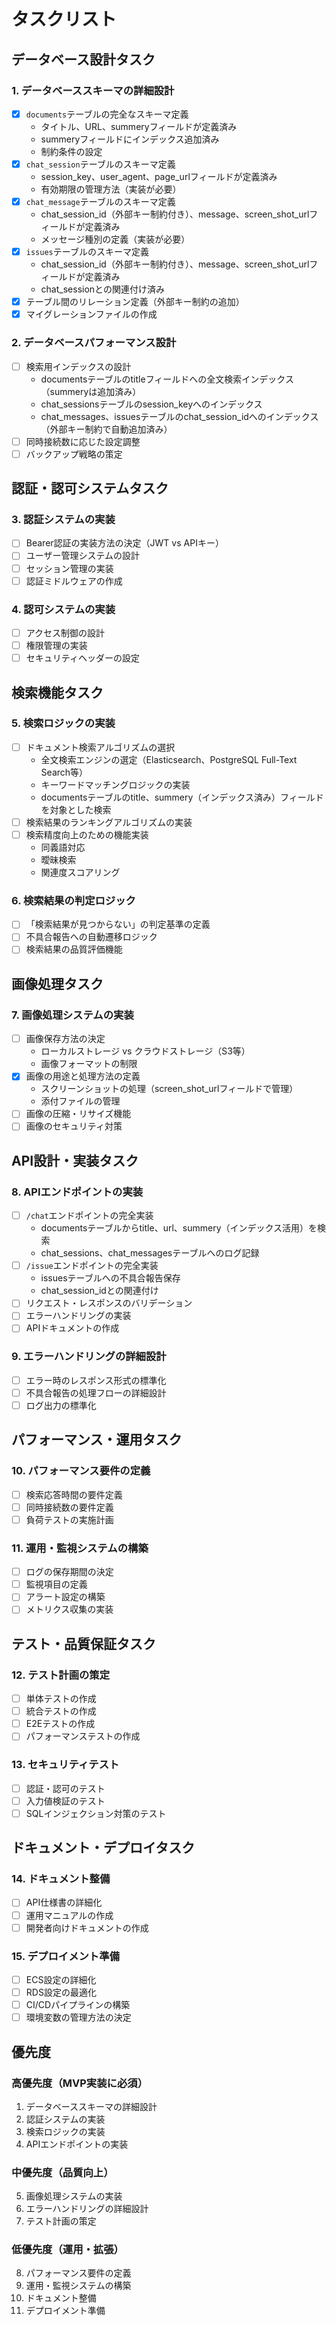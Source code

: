 # タスクリスト

## データベース設計タスク

### 1. データベーススキーマの詳細設計
- [x] `documents`テーブルの完全なスキーマ定義
  - タイトル、URL、summeryフィールドが定義済み
  - summeryフィールドにインデックス追加済み
  - 制約条件の設定
- [x] `chat_session`テーブルのスキーマ定義
  - session_key、user_agent、page_urlフィールドが定義済み
  - 有効期限の管理方法（実装が必要）
- [x] `chat_message`テーブルのスキーマ定義
  - chat_session_id（外部キー制約付き）、message、screen_shot_urlフィールドが定義済み
  - メッセージ種別の定義（実装が必要）
- [x] `issues`テーブルのスキーマ定義
  - chat_session_id（外部キー制約付き）、message、screen_shot_urlフィールドが定義済み
  - chat_sessionとの関連付け済み
- [x] テーブル間のリレーション定義（外部キー制約の追加）
- [x] マイグレーションファイルの作成

### 2. データベースパフォーマンス設計
- [ ] 検索用インデックスの設計
  - documentsテーブルのtitleフィールドへの全文検索インデックス（summeryは追加済み）
  - chat_sessionsテーブルのsession_keyへのインデックス
  - chat_messages、issuesテーブルのchat_session_idへのインデックス（外部キー制約で自動追加済み）
- [ ] 同時接続数に応じた設定調整
- [ ] バックアップ戦略の策定

## 認証・認可システムタスク

### 3. 認証システムの実装
- [ ] Bearer認証の実装方法の決定（JWT vs APIキー）
- [ ] ユーザー管理システムの設計
- [ ] セッション管理の実装
- [ ] 認証ミドルウェアの作成

### 4. 認可システムの実装
- [ ] アクセス制御の設計
- [ ] 権限管理の実装
- [ ] セキュリティヘッダーの設定

## 検索機能タスク

### 5. 検索ロジックの実装
- [ ] ドキュメント検索アルゴリズムの選択
  - 全文検索エンジンの選定（Elasticsearch、PostgreSQL Full-Text Search等）
  - キーワードマッチングロジックの実装
  - documentsテーブルのtitle、summery（インデックス済み）フィールドを対象とした検索
- [ ] 検索結果のランキングアルゴリズムの実装
- [ ] 検索精度向上のための機能実装
  - 同義語対応
  - 曖昧検索
  - 関連度スコアリング

### 6. 検索結果の判定ロジック
- [ ] 「検索結果が見つからない」の判定基準の定義
- [ ] 不具合報告への自動遷移ロジック
- [ ] 検索結果の品質評価機能

## 画像処理タスク

### 7. 画像処理システムの実装
- [ ] 画像保存方法の決定
  - ローカルストレージ vs クラウドストレージ（S3等）
  - 画像フォーマットの制限
- [x] 画像の用途と処理方法の定義
  - スクリーンショットの処理（screen_shot_urlフィールドで管理）
  - 添付ファイルの管理
- [ ] 画像の圧縮・リサイズ機能
- [ ] 画像のセキュリティ対策

## API設計・実装タスク

### 8. APIエンドポイントの実装
- [ ] `/chat`エンドポイントの完全実装
  - documentsテーブルからtitle、url、summery（インデックス活用）を検索
  - chat_sessions、chat_messagesテーブルへのログ記録
- [ ] `/issue`エンドポイントの完全実装
  - issuesテーブルへの不具合報告保存
  - chat_session_idとの関連付け
- [ ] リクエスト・レスポンスのバリデーション
- [ ] エラーハンドリングの実装
- [ ] APIドキュメントの作成

### 9. エラーハンドリングの詳細設計
- [ ] エラー時のレスポンス形式の標準化
- [ ] 不具合報告の処理フローの詳細設計
- [ ] ログ出力の標準化

## パフォーマンス・運用タスク

### 10. パフォーマンス要件の定義
- [ ] 検索応答時間の要件定義
- [ ] 同時接続数の要件定義
- [ ] 負荷テストの実施計画

### 11. 運用・監視システムの構築
- [ ] ログの保存期間の決定
- [ ] 監視項目の定義
- [ ] アラート設定の構築
- [ ] メトリクス収集の実装

## テスト・品質保証タスク

### 12. テスト計画の策定
- [ ] 単体テストの作成
- [ ] 統合テストの作成
- [ ] E2Eテストの作成
- [ ] パフォーマンステストの作成

### 13. セキュリティテスト
- [ ] 認証・認可のテスト
- [ ] 入力値検証のテスト
- [ ] SQLインジェクション対策のテスト

## ドキュメント・デプロイタスク

### 14. ドキュメント整備
- [ ] API仕様書の詳細化
- [ ] 運用マニュアルの作成
- [ ] 開発者向けドキュメントの作成

### 15. デプロイメント準備
- [ ] ECS設定の詳細化
- [ ] RDS設定の最適化
- [ ] CI/CDパイプラインの構築
- [ ] 環境変数の管理方法の決定

## 優先度

### 高優先度（MVP実装に必須）
1. データベーススキーマの詳細設計
2. 認証システムの実装
3. 検索ロジックの実装
4. APIエンドポイントの実装

### 中優先度（品質向上）
5. 画像処理システムの実装
6. エラーハンドリングの詳細設計
7. テスト計画の策定

### 低優先度（運用・拡張）
8. パフォーマンス要件の定義
9. 運用・監視システムの構築
10. ドキュメント整備
11. デプロイメント準備 